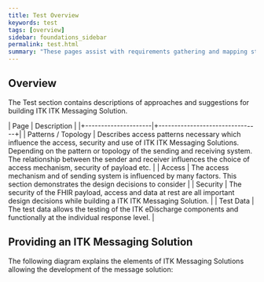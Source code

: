 ```yaml
---
title: Test Overview
keywords: test
tags: [overview]
sidebar: foundations_sidebar
permalink: test.html
summary: "These pages assist with requirements gathering and mapping stages of a ITK ITK Messaging Solution development process."
---
```


## Overview ##

The Test section contains descriptions of approaches and suggestions for building ITK ITK Messaging Solution.

| Page              |  Description    |
|+---------------------|+--------------------------------+|
| Patterns / Topology | Describes access patterns necessary which influence the access, security and use of ITK ITK Messaging Solutions. Depending on the pattern or topology of the sending and receiving system. The relationship between the sender and receiver influences the choice of access mechanism, security of payload etc. |
| Access | The access mechanism and of sending system is influenced by many factors. This section demonstrates the design decisions to consider | 
| Security | The security of the FHIR payload, access and data at rest are all important design decisions while building a ITK ITK Messaging Solution. | 
| Test Data | The test data allows the testing of the ITK eDischarge components and functionally at the individual response level. | 


## Providing an ITK Messaging Solution ##

The following diagram explains the elements of ITK Messaging Solutions allowing the development of the message solution:




